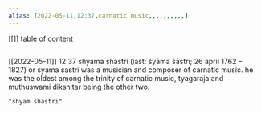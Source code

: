 ```yaml
---
alias: [2022-05-11,12:37,carnatic music,,,,,,,,,,]
---
```

[[]]
table of content
```toc
```

[[2022-05-11]] 12:37
shyama shastri (iast: śyāma śāstri; 26 april 1762 – 1827) or syama sastri was a musician and composer of carnatic music. he was the oldest among the trinity of carnatic music, tyagaraja and muthuswami dikshitar being the other two.
```query
"shyam shastri"
```